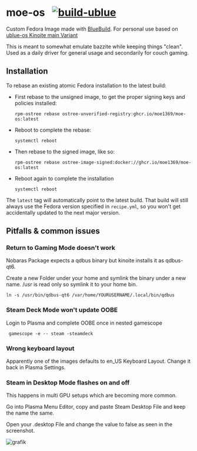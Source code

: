 # moe-os &nbsp; [![build-ublue](https://github.com/moe1369/moe-os/actions/workflows/build.yml/badge.svg)](https://github.com/moe1369/moe-os/actions/workflows/build.yml)

Custom Fedora Image made with [BlueBuild](https://blue-build.org).
For personal use based on [ublue-os Kinoite main Variant](https://github.com/ublue-os/main/)

This is meant to somewhat emulate bazzite while keeping things "clean". Used as a daily driver for general usage and secondarily for couch gaming.

## Installation

To rebase an existing atomic Fedora installation to the latest build:

- First rebase to the unsigned image, to get the proper signing keys and policies installed:
  ```
  rpm-ostree rebase ostree-unverified-registry:ghcr.io/moe1369/moe-os:latest
  ```
- Reboot to complete the rebase:
  ```
  systemctl reboot
  ```
- Then rebase to the signed image, like so:
  ```
  rpm-ostree rebase ostree-image-signed:docker://ghcr.io/moe1369/moe-os:latest
  ```
- Reboot again to complete the installation
  ```
  systemctl reboot
  ```

The `latest` tag will automatically point to the latest build. That build will still always use the Fedora version specified in `recipe.yml`, so you won't get accidentally updated to the next major version.
## Pitfalls & common issues

### Return to Gaming Mode doesn't work

Nobaras Package expects a qdbus binary but kinoite installs it as qdbus-qt6.

Create a new Folder under your home and symlink the binary under a new name.
/usr is read only so symlink it to your home bin.
```
ln -s /usr/bin/qdbus-qt6 /var/home/YOURUSERNAME/.local/bin/qdbus
```

### Steam Deck Mode won't update OOBE

Login to Plasma and complete OOBE once in nested gamescope
```
 gamescope -e -- steam -steamdeck
```

### Wrong keyboard layout

Apparently one of the images defaults to en_US Keyboard Layout. Change it back in Plasma Settings.

### Steam in Desktop Mode flashes on and off

This happens in multi GPU setups which are becoming more common. 

Go into Plasma Menu Editor, copy and paste Steam Desktop File and keep the name the same.

Open your .desktop File and change the value to false as seen in the screenshot.

![grafik](https://github.com/Moe1369/moe-os/assets/65728018/b9346111-81f3-4886-9808-49354378feb4)
